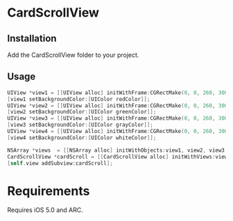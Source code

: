 CardScrollView
==============

Installation
-------

Add the CardScrollView folder to your project.

Usage
-----

```objective-c
UIView *view1 = [[UIView alloc] initWithFrame:CGRectMake(0, 0, 260, 300)];
[view1 setBackgroundColor:[UIColor redColor]];
UIView *view2 = [[UIView alloc] initWithFrame:CGRectMake(0, 0, 260, 300)];
[view2 setBackgroundColor:[UIColor greenColor]];
UIView *view3 = [[UIView alloc] initWithFrame:CGRectMake(0, 0, 260, 300)];
[view3 setBackgroundColor:[UIColor grayColor]];
UIView *view4 = [[UIView alloc] initWithFrame:CGRectMake(0, 0, 260, 300)];
[view4 setBackgroundColor:[UIColor whiteColor]];

NSArray *views  = [[NSArray alloc] initWithObjects:view1, view2, view3, view4, nil];
CardScrollView *cardScroll = [[CardScrollView alloc] initWithViews:views atPoint:CGPointMake(0, 50)];
[self.view addSubview:cardScroll];
```

# Requirements

Requires iOS 5.0 and ARC.

